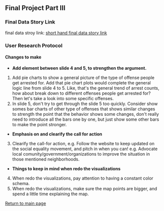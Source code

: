 
## Final Project Part III

### Final Data Story Link

final data stroy link: [short hand final data story link](https://carnegiemellon.shorthandstories.com/before---after-blm---what-happened---what-to-do/index.html)

### User Research Protocol

#### Changes to make

- **Add element between slide 4 and 5, to strengthen the argument.**

1. Add pie charts to show a general picture of the type of offense people get arrested for. Add that pie chart plots would complete the general logic line from slide 4 to 5. Like, that's the general trend of arrest counts, how about break down to different offenses people get arrested for? Then let's take a look into some specific offenses.
2. In slide 5, don't try to get through the slide 5 too quickly. Consider show somes bar charts of other type of offenses that shows similar changes to strength the point that the behavior shows some changes, don't really need to introduce all the bars one by one, but just show some other bars to make the point stronger.

- **Emphasis on and clearify the call for action**

3. Clearify the call-for action, e.g. Follow the website to keep updated on the social equality movement, and pitch in when you can! e.g. Advocate local comunity/government/organizations to improve the situation in those mentioned neighborhoods.

- **Things to keep in mind when redo the visualizations**

4. When redo the visualizations, pay attention to having a constant color schema.
5. When redo the visualizations, make sure the map points are bigger, and spend a little time explaining the map.

[Return to main page](/README.md)
